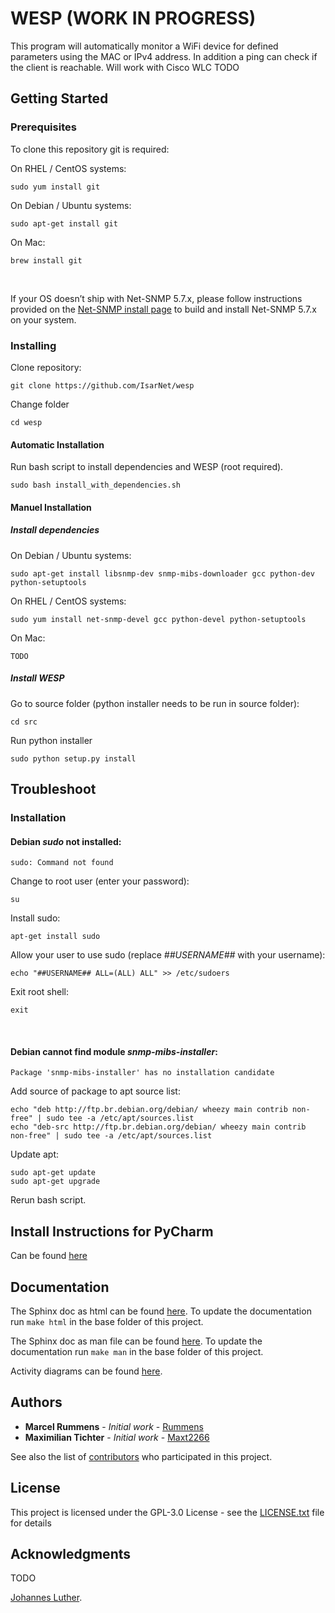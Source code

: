 
# WESP (WORK IN PROGRESS)

This program will automatically monitor a WiFi device for defined parameters using the MAC or IPv4 address. In addition a ping can check if the client is reachable. Will work with Cisco WLC TODO
## Getting Started


### Prerequisites

To clone this repository git is required:

On RHEL / CentOS systems:
```
sudo yum install git
```
On Debian / Ubuntu systems:
```
sudo apt-get install git
```
On Mac:
```
brew install git
```
<br />

If your OS doesn’t ship with Net-SNMP 5.7.x, please follow instructions provided on the [Net-SNMP install page](%28http://www.net-snmp.org/docs/INSTALL.html) to build and install Net-SNMP 5.7.x on your system.

### Installing
Clone repository:
```
git clone https://github.com/IsarNet/wesp
```

Change folder
```
cd wesp
```

#### Automatic Installation
Run bash script to install dependencies and WESP (root required).
```
sudo bash install_with_dependencies.sh
```

#### Manuel Installation
##### Install dependencies

On Debian / Ubuntu systems:
```
sudo apt-get install libsnmp-dev snmp-mibs-downloader gcc python-dev python-setuptools
```

On RHEL / CentOS systems:
```
sudo yum install net-snmp-devel gcc python-devel python-setuptools
```

On Mac:
```
TODO
```

##### Install WESP

Go to source folder (python installer needs to be run in source folder):
```
cd src
```
Run python installer
```
sudo python setup.py install
```

## Troubleshoot
### Installation
#### Debian  *sudo* not installed:
```
sudo: Command not found
```

Change to root user (enter your password):
```
su
```

Install sudo:
```
apt-get install sudo
```

Allow your user to use sudo (replace *##USERNAME##* with your username):
```
echo "##USERNAME## ALL=(ALL) ALL" >> /etc/sudoers
```

Exit root shell:
```
exit
```

<br>

#### Debian cannot find module *snmp-mibs-installer*:
```
Package 'snmp-mibs-installer' has no installation candidate
```

Add source of package to apt source list:
```
echo "deb http://ftp.br.debian.org/debian/ wheezy main contrib non-free" | sudo tee -a /etc/apt/sources.list
echo "deb-src http://ftp.br.debian.org/debian/ wheezy main contrib non-free" | sudo tee -a /etc/apt/sources.list
```

Update apt:
```
sudo apt-get update
sudo apt-get upgrade
```

Rerun bash script.

## Install Instructions for PyCharm
Can be found [here](https://github.com/IsarNet/wesp/tree/master/doc/PyCharm_Integeration)

## Documentation
The Sphinx doc as html can be found [here](https://github.com/IsarNet/wesp/tree/master/doc/html). To update the documentation run ```make html``` in the base folder of this project.

The Sphinx doc as man file can be found [here](https://github.com/IsarNet/wesp/tree/master/doc/man). To update the documentation run ```make man``` in the base folder of this project.

Activity diagrams can be found [here](https://github.com/IsarNet/wesp/tree/master/doc/Activity_Diagrams).


## Authors

* **Marcel Rummens** - *Initial work* - [Rummens](https://github.com/Rummens)
 * **Maximilian Tichter** - *Initial work* - [Maxt2266](https://github.com/maxt2266)


See also the list of [contributors](https://github.com/IsarNet/wesp/contributors) who participated in this project.

## License

This project is licensed under the GPL-3.0 License - see the [LICENSE.txt](LICENSE.txt) file for details

## Acknowledgments

TODO

 [Johannes Luther](https://github.com/netgab).